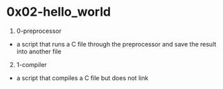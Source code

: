 # 0x02-hello_world

1. 0-preprocessor
- a script that runs a C file through the preprocessor and save the result into another file

2. 1-compiler
- a script that compiles a C file but does not link
